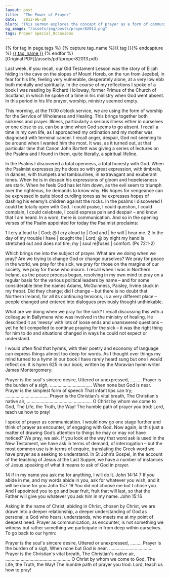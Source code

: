 ```yaml
---
layout: post
title:  "The Power of Prayer"
date:   2013-06-30
blurb: "This sermon explores the concept of prayer as a form of communication and encounter with God. It discusses how prayer can be a source of comfort and understanding during times of despair and hardship. The sermon also emphasizes the importance of honesty and openness in prayer, and the transformative power it can have on individuals and communities."
og_image: "/assets/img/posts/proper82013.png"
tags: Proper Special_Occasions
---    
```

<div class="tag-pills">
  {% for tag in page.tags %}
    {% capture tag_name %}{{ tag }}{% endcapture %}
    <a href="{{ site.baseurl }}/tag/{{ tag_name | slugify }}" class="tag-pill">{{ tag_name }}</a>
  {% endfor %}
</div>
[Original PDF](/assets/pdf/proper82013.pdf)

Last week, if you recall, our Old Testament Lesson was the story of Elijah hiding in the cave on the slopes of Mount Horeb, on the run from Jezebel, in fear for his life, feeling very vulnerable, desperately alone, at a very low ebb both mentally and spiritually. In the course of my reflections I spoke of a book I was reading by Richard Holloway, former Primus of the Church of Scotland, in which he spoke of a time in his ministry when God went absent. In this period in his life prayer, worship, ministry seemed empty.

This morning, at the 11:00 o’clock service, we are using the form of worship for the Service of Wholeness and Healing. This brings together both sickness and prayer. Illness, particularly a serious illness either in ourselves or one close to us, can be a time when God seems to go absent. I recall a time in my own life, as I approached my ordination and my mother was diagnosed with terminal cancer. I recall anger, despair, God not seeming to be around when I wanted him the most. It was, as it turned out, at that particular time that Canon John Bartlett was giving a series of lectures on the Psalms and I found in them, quite literally, a spiritual lifeline.

In the Psalms I discovered a total openness, a total honesty with God. When the Psalmist expresses joy he does so with great expression, with timbrels, in dances, with trumpets and tambourines, in extravagant and exuberant tones. When he is in despair his expressions of gloom and hopelessness are stark. When he feels God has let him down, as the evil seem to triumph over the righteous, he demands to know why. His hopes for vengeance can be expressed in quite blood curdling tones as he expresses hopes of dashing his enemy’s children against the rocks. In the psalms I discovered I could be totally open with God. I could praise, I could question, I could complain, I could celebrate, I could express pain and despair – and know that I am heard. In a word, there is communication. And so in the opening verses of the Psalm appointed for today the Psalmist proclaims:

1 I cry a|loud to | God; @
I cry aloud to | God and | he will | hear me.
2 In the day of my trouble I have | sought the | Lord; @
by night my hand is stretched out and does not tire;
my | soul re|fuses | comfort. (Ps 72:1-2)

Which brings me into the subject of prayer. What are we doing when we pray? Are we trying to change God or change ourselves? We pray for peace in the world, we pray for the sick, we pray for those on the margins of our society, we pray for those who mourn. I recall when I was in Northern Ireland, as the peace process began, resolving in my own mind to pray on a regular basis for the various political leaders by name – and for some considerable time the names Adams, McGuinness, Paisley, Irvine stuck in my throat. Did they change; did I change – but there is no doubt that Northern Ireland, for all its continuing tensions, is a very different place – people changed and entered into dialogues previously thought unthinkable.

What are we doing when we pray for the sick? I recall discussing this with a colleague in Ballymena who was involved in the ministry of healing. He described it as ‘messy’ with lots of loose ends and unanswered questions – yet he felt compelled to continue praying for the sick – it was the right thing for him to do and situations changed in ways he could not expect or understand.

I would often find that hymns, with their poetry and economy of language can express things almost too deep for words. As I thought over things my mind turned to a hymn in our book I have rarely heard sung but one I would reflect on. It is hymn 625 in our book, written by the Moravian hymn writer James Montergomery:

Prayer is the soul's sincere desire,
Uttered or unexpressed, ………
Prayer is the burden of a sigh,
……………………………
When none but God is near.
Prayer is the simplest form of speech
That infant lips can try;
…………………………….
Prayer is the Christian's vital breath,
The Christian's native air,
……………………………………………
O Christ by whom we come to God,
The Life, the Truth, the Way!
The humble path of prayer you trod:
Lord, teach us how to pray!

I spoke of prayer as communication. I would now go one stage further and think of prayer as encounter, of engaging with God. Now again, is this just a matter of drawing God’s attention to things he may or may not have noticed? We pray, we ask. If you look at the way that word ask is used in the New Testament, we have ask in terms of demand, of interrogation – but the most common use is in terms of enquire, translating the Greek word we have prayer as a seeking to understand. In St John’s Gospel, in the account of the teaching of Jesus at the Last Supper, we have a number of instances of Jesus speaking of what it means to ask of God in prayer.

14 If in my name you ask me for anything, I will do it. John 14:14
7 If you abide in me, and my words abide in you, ask for whatever you wish, and it will be done for you John 15:7
16 You did not choose me but I chose you. And I appointed you to go and bear fruit, fruit that will last, so that the Father will give you whatever you ask him in my name. John 15:16

Asking in the name of Christ, abiding in Christ, chosen by Christ, we are drawn into a deeper relationship, a deeper understanding of God as personal; a God who hears, understands, who meets me at my point of deepest need. Prayer as communication, as encounter, is not something we witness but rather something we participate in from deep within ourselves. To go back to our hymn:

Prayer is the soul's sincere desire,
Uttered or unexpressed, ………
Prayer is the burden of a sigh,
When none but God is near.
…………………………….
Prayer is the Christian's vital breath,
The Christian's native air,
……………………………………………
O Christ by whom we come to God,
The Life, the Truth, the Way!
The humble path of prayer you trod:
Lord, teach us how to pray!
